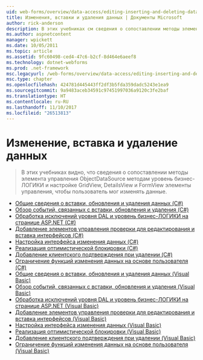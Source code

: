 ```yaml
---
uid: web-forms/overview/data-access/editing-inserting-and-deleting-data/index
title: Изменения, вставки и удаления данных | Документы Microsoft
author: rick-anderson
description: В этих учебниках см сведения о сопоставлении методы элемента управления ObjectDataSource методам уровень бизнес-ЛОГИКИ и настройке GridView, DetailsView и FormView co...
ms.author: aspnetcontent
manager: wpickett
ms.date: 10/05/2011
ms.topic: article
ms.assetid: 9fc60498-ced4-47c6-b2cf-8d464e6aeef8
ms.technology: dotnet-webforms
ms.prod: .net-framework
msc.legacyurl: /web-forms/overview/data-access/editing-inserting-and-deleting-data
msc.type: chapter
ms.openlocfilehash: 424781d445443ff2df3b5fda359dadc5243e1ea9
ms.sourcegitcommit: 9a9483aceb34591c97451997036a9120c3fe2baf
ms.translationtype: HT
ms.contentlocale: ru-RU
ms.lasthandoff: 11/10/2017
ms.locfileid: "26513813"
---
```

<a name="editing-inserting-and-deleting-data"></a>Изменение, вставка и удаление данных
====================
> В этих учебниках видно, что сведения о сопоставлении методы элемента управления ObjectDataSource методам уровень бизнес-ЛОГИКИ и настройке GridView, DetailsView и FormView элементы управления, чтобы пользователь мог изменять данные.


- [Общие сведения о вставки, обновления и удаления данных (C#)](an-overview-of-inserting-updating-and-deleting-data-cs.md)
- [Обзор событий, связанных с вставки, обновления и удаления (C#)](examining-the-events-associated-with-inserting-updating-and-deleting-cs.md)
- [Обработка исключений уровня DAL и уровень бизнес-ЛОГИКИ на странице ASP.NET (C#)](handling-bll-and-dal-level-exceptions-in-an-asp-net-page-cs.md)
- [Добавление элементов управления проверки для редактирования и вставка интерфейсов (C#)](adding-validation-controls-to-the-editing-and-inserting-interfaces-cs.md)
- [Настройка интерфейса изменения данных (C#)](customizing-the-data-modification-interface-cs.md)
- [Реализация оптимистической блокировки (C#)](implementing-optimistic-concurrency-cs.md)
- [Добавление клиентского подтверждения при удалении (C#)](adding-client-side-confirmation-when-deleting-cs.md)
- [Ограничение функций изменения данных на основе пользователя (C#)](limiting-data-modification-functionality-based-on-the-user-cs.md)
- [Общие сведения о вставки, обновления и удаления данных (Visual Basic)](an-overview-of-inserting-updating-and-deleting-data-vb.md)
- [Обзор событий, связанных с вставки, обновления и удаления (Visual Basic)](examining-the-events-associated-with-inserting-updating-and-deleting-vb.md)
- [Обработка исключений уровня DAL и уровень бизнес-ЛОГИКИ на странице ASP.NET (Visual Basic)](handling-bll-and-dal-level-exceptions-in-an-asp-net-page-vb.md)
- [Добавление элементов управления проверки для редактирования и вставка интерфейсов (Visual Basic)](adding-validation-controls-to-the-editing-and-inserting-interfaces-vb.md)
- [Настройка интерфейса изменения данных (Visual Basic)](customizing-the-data-modification-interface-vb.md)
- [Реализация оптимистической блокировки (Visual Basic)](implementing-optimistic-concurrency-vb.md)
- [Добавление клиентского подтверждения при удалении (Visual Basic)](adding-client-side-confirmation-when-deleting-vb.md)
- [Ограничение функций изменения данных на основе пользователя (Visual Basic)](limiting-data-modification-functionality-based-on-the-user-vb.md)
